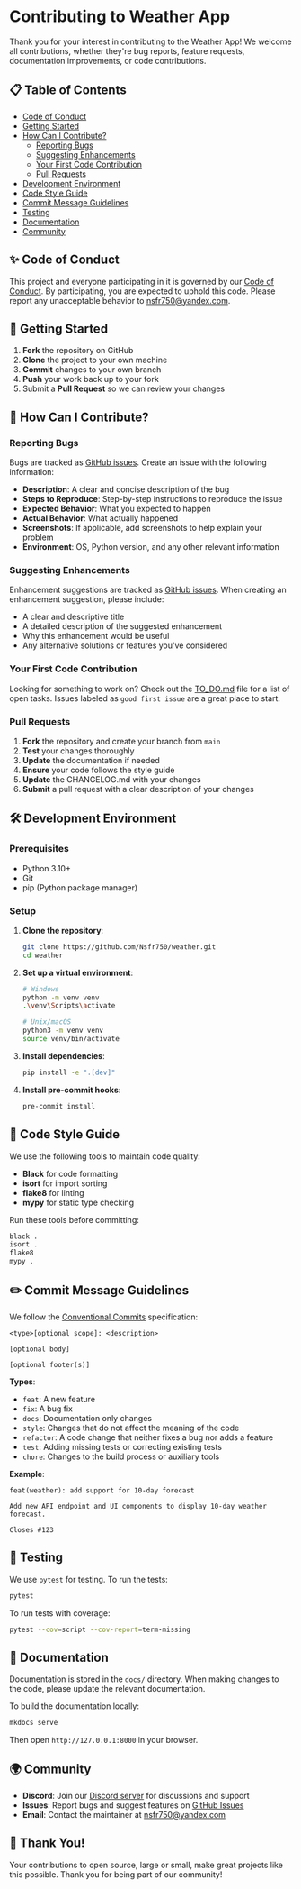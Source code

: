 # Contributing to Weather App

Thank you for your interest in contributing to the Weather App! We welcome all contributions, whether they're bug reports, feature requests, documentation improvements, or code contributions.

## 📋 Table of Contents

- [Code of Conduct](#-code-of-conduct)
- [Getting Started](#-getting-started)
- [How Can I Contribute?](#-how-can-i-contribute)
  - [Reporting Bugs](#reporting-bugs)
  - [Suggesting Enhancements](#suggesting-enhancements)
  - [Your First Code Contribution](#your-first-code-contribution)
  - [Pull Requests](#pull-requests)
- [Development Environment](#-development-environment)
- [Code Style Guide](#-code-style-guide)
- [Commit Message Guidelines](#-commit-message-guidelines)
- [Testing](#-testing)
- [Documentation](#-documentation)
- [Community](#-community)

## ✨ Code of Conduct

This project and everyone participating in it is governed by our [Code of Conduct](CODE_OF_CONDUCT.md). By participating, you are expected to uphold this code. Please report any unacceptable behavior to nsfr750@yandex.com.

## 🚀 Getting Started

1. **Fork** the repository on GitHub
2. **Clone** the project to your own machine
3. **Commit** changes to your own branch
4. **Push** your work back up to your fork
5. Submit a **Pull Request** so we can review your changes

## 🤔 How Can I Contribute?

### Reporting Bugs

Bugs are tracked as [GitHub issues](https://github.com/Nsfr750/weather/issues). Create an issue with the following information:

- **Description**: A clear and concise description of the bug
- **Steps to Reproduce**: Step-by-step instructions to reproduce the issue
- **Expected Behavior**: What you expected to happen
- **Actual Behavior**: What actually happened
- **Screenshots**: If applicable, add screenshots to help explain your problem
- **Environment**: OS, Python version, and any other relevant information

### Suggesting Enhancements

Enhancement suggestions are tracked as [GitHub issues](https://github.com/Nsfr750/weather/issues). When creating an enhancement suggestion, please include:

- A clear and descriptive title
- A detailed description of the suggested enhancement
- Why this enhancement would be useful
- Any alternative solutions or features you've considered

### Your First Code Contribution

Looking for something to work on? Check out the [TO_DO.md](TO_DO.md) file for a list of open tasks. Issues labeled as `good first issue` are a great place to start.

### Pull Requests

1. **Fork** the repository and create your branch from `main`
2. **Test** your changes thoroughly
3. **Update** the documentation if needed
4. **Ensure** your code follows the style guide
5. **Update** the CHANGELOG.md with your changes
6. **Submit** a pull request with a clear description of your changes

## 🛠 Development Environment

### Prerequisites

- Python 3.10+
- Git
- pip (Python package manager)

### Setup

1. **Clone the repository**:
   ```bash
   git clone https://github.com/Nsfr750/weather.git
   cd weather
   ```

2. **Set up a virtual environment**:
   ```bash
   # Windows
   python -m venv venv
   .\venv\Scripts\activate
   
   # Unix/macOS
   python3 -m venv venv
   source venv/bin/activate
   ```

3. **Install dependencies**:
   ```bash
   pip install -e ".[dev]"
   ```

4. **Install pre-commit hooks**:
   ```bash
   pre-commit install
   ```

## 📝 Code Style Guide

We use the following tools to maintain code quality:

- **Black** for code formatting
- **isort** for import sorting
- **flake8** for linting
- **mypy** for static type checking

Run these tools before committing:

```bash
black .
isort .
flake8
mypy .
```

## ✏️ Commit Message Guidelines

We follow the [Conventional Commits](https://www.conventionalcommits.org/) specification:

```
<type>[optional scope]: <description>

[optional body]

[optional footer(s)]
```

**Types**:
- `feat`: A new feature
- `fix`: A bug fix
- `docs`: Documentation only changes
- `style`: Changes that do not affect the meaning of the code
- `refactor`: A code change that neither fixes a bug nor adds a feature
- `test`: Adding missing tests or correcting existing tests
- `chore`: Changes to the build process or auxiliary tools

**Example**:
```
feat(weather): add support for 10-day forecast

Add new API endpoint and UI components to display 10-day weather forecast.

Closes #123
```

## 🧪 Testing

We use `pytest` for testing. To run the tests:

```bash
pytest
```

To run tests with coverage:

```bash
pytest --cov=script --cov-report=term-missing
```

## 📖 Documentation

Documentation is stored in the `docs/` directory. When making changes to the code, please update the relevant documentation.

To build the documentation locally:

```bash
mkdocs serve
```

Then open `http://127.0.0.1:8000` in your browser.

## 🌍 Community

- **Discord**: Join our [Discord server](https://discord.gg/ryqNeuRYjD) for discussions and support
- **Issues**: Report bugs and suggest features on [GitHub Issues](https://github.com/Nsfr750/weather/issues)
- **Email**: Contact the maintainer at nsfr750@yandex.com

## 🙏 Thank You!

Your contributions to open source, large or small, make great projects like this possible. Thank you for being part of our community!

